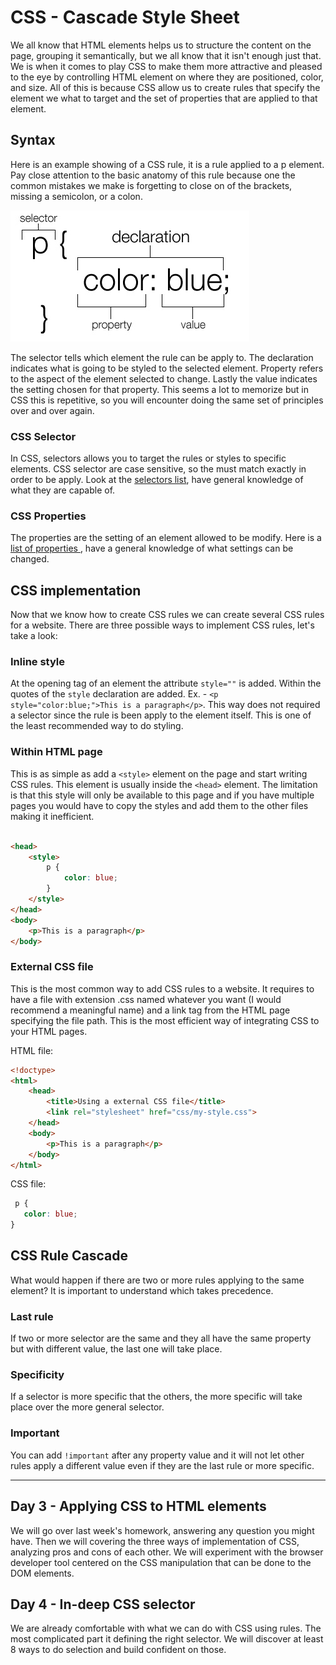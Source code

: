# CSS - Cascade Style Sheet

We all know that HTML elements helps us to structure the content on the page, grouping it semantically, but we all know that it isn't enough just that. We is when it comes to play CSS to make them more attractive and pleased to the eye by controlling HTML element on where they are positioned, color, and size. All of this is because CSS allow us to create rules that specify the element we what to target and the set of properties that are applied to that element.

## Syntax

Here is an example showing of a CSS rule, it is a rule applied to a p element. Pay close attention to the basic anatomy of this rule because one the common mistakes we make is forgetting to close on of the brackets, missing a semicolon, or a colon.

![CSS rule anatomy](/images/css-rule.jpg)

The selector tells which element the rule can be apply to. The declaration indicates what is going to be styled to the selected element. Property refers to the aspect of the element selected to change. Lastly the value indicates the setting chosen for that property. This seems a lot to memorize but in CSS this is repetitive, so you will encounter doing the same set of principles over and over again.

### CSS Selector

In CSS, selectors allows you to target the rules or styles to specific elements. CSS selector are case sensitive, so the must match exactly in order to be apply. Look at the [selectors list](http://www.w3schools.com/cssref/css_selectors.asp), have general knowledge of what they are capable of.

### CSS Properties

The properties are the setting of an element allowed to be modify. Here is a [list of properties ](http://www.w3schools.com/cssref/default.asp), have a general knowledge of what settings can be changed.

## CSS implementation

Now that we know how to create CSS rules we can create several CSS rules for a website. There are three possible ways to implement CSS rules, let's take a look:

### Inline style

At the opening tag of an element the attribute `style=""` is added. Within the quotes of the `style` declaration are added. Ex. - `<p style="color:blue;">This is a paragraph</p>`. This way does not required a selector since the rule is been apply to the element itself. This is one of the least recommended way to do styling. 

### Within HTML page

This is as simple as add a `<style>` element on the page and start writing CSS rules. This element is usually inside the `<head>` element. The limitation is that this style will only be available to this page and if you have multiple pages you would have to copy the styles and add them to the other files making it inefficient.

```html

<head>
    <style>
        p {
            color: blue;
        }
    </style>
</head>
<body>
    <p>This is a paragraph</p>
</body>

```

### External CSS file

This is the most common way to add CSS rules to a website. It requires to have a file with extension .css named whatever you want (I would recommend a meaningful name) and a link tag from the HTML page specifying the file path. This is the most efficient way of integrating CSS to your HTML pages.

HTML file:
```html
<!doctype>
<html>
    <head>
        <title>Using a external CSS file</title>
        <link rel="stylesheet" href="css/my-style.css">
    </head>
    <body>
        <p>This is a paragraph</p>
    </body>
</html>
```

CSS file:
```css
 p {
   color: blue;
}
```

## CSS Rule Cascade

What would happen if there are two or more rules applying to the same element? It is important to understand which takes precedence.

### Last rule

If two or more selector are the same and they all have the same property but with different value, the last one will take place.

### Specificity 

If a selector is more specific that the others, the more specific will take place over the more general selector.

### Important

You can add `!important` after any property value and it will not let other rules apply a different value even if they are the last rule or more specific.

<hr>

## Day 3 - Applying CSS to HTML elements

We will go over last week's homework, answering any question you might have. Then we will covering the three ways of implementation of CSS, analyzing pros and cons of each other.  We will experiment with the browser developer tool centered on the CSS manipulation that can be done to the DOM elements.

## Day 4 - In-deep CSS selector

We are already comfortable with what we can do with CSS using rules. The most complicated part it defining the right selector. We will discover at least 8 ways to do selection and build confident on those.